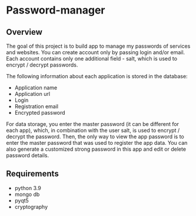 # Password-manager

## Overview
The goal of this project is to build app to manage my passwords of services and websites. 
You can create account only by passing login and/or email. 
Each account contains only one additional field - salt, which is used to encrypt / decrypt passwords. 

The following information about each application is stored in the database:
- Application name
- Application url
- Login
- Registration email
- Encrypted password

For data storage, you enter the master password (it can be different for each app), which, in combination with the user salt, is used to encrypt / decrypt the password.
Then, the only way to view the app password is to enter the master password that was used to register the app data.
You can also generate a customized strong password in this app and edit or delete password details.

## Requirements
* python 3.9
* mongo db
* pyqt5
* cryptography
